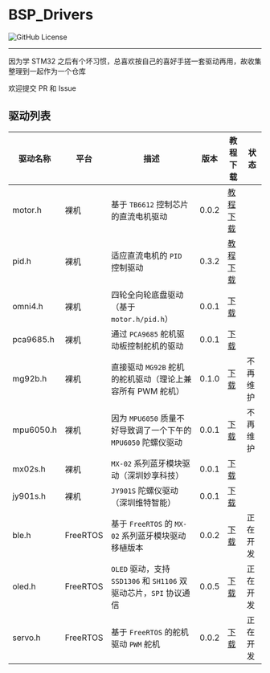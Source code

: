# BSP_Drivers

![GitHub License](https://img.shields.io/github/license/syhanjin/BSP_Drivers)

---

因为学 STM32 之后有个坏习惯，总喜欢按自己的喜好手搓一套驱动再用，故收集整理到一起作为一个仓库

欢迎提交 PR 和 Issue

## 驱动列表

| 驱动名称  | 平台     | 描述                                                         | 版本  | 教程下载                                                     | 状态     |
| --------- | -------- | ------------------------------------------------------------ | ----- | ------------------------------------------------------------ | -------- |
| motor.h   | 裸机     | 基于 `TB6612` 控制芯片的直流电机驱动                         | 0.0.2 | [教程](https://syhanjin.moe/20241201/ce368667e188/) [下载](https://github.com/syhanjin/BSP_Drivers/tree/master/src/BSP/bare/motor/) |          |
| pid.h     | 裸机     | 适应直流电机的 `PID` 控制驱动                                | 0.3.2 | [教程](https://syhanjin.moe/20241201/ce368667e188/) [下载](https://github.com/syhanjin/BSP_Drivers/tree/master/src/BSP/bare/pid/) |          |
| omni4.h   | 裸机     | 四轮全向轮底盘驱动（基于 `motor.h/pid.h`）                   | 0.0.1 | [下载](https://github.com/syhanjin/BSP_Drivers/tree/master/src/BSP/bare/omni4/) |          |
| pca9685.h | 裸机     | 通过 `PCA9685` 舵机驱动板控制舵机的驱动                      | 0.0.1 | [下载](https://github.com/syhanjin/BSP_Drivers/tree/master/src/BSP/bare/pca9685/) |          |
| mg92b.h   | 裸机     | 直接驱动 `MG92B` 舵机的舵机驱动（理论上兼容所有 PWM 舵机）   | 0.1.0 | [下载](https://github.com/syhanjin/BSP_Drivers/tree/master/src/BSP/bare/mg92b/) | 不再维护 |
| mpu6050.h | 裸机     | 因为 `MPU6050` 质量不好导致调了一个下午的 `MPU6050` 陀螺仪驱动 | 0.0.1 | [下载](https://github.com/syhanjin/BSP_Drivers/tree/master/src/BSP/bare/mpu6050/) | 不再维护 |
| mx02s.h   | 裸机     | `MX-02` 系列蓝牙模块驱动（深圳妙享科技）                     | 0.0.1 | [下载](https://github.com/syhanjin/BSP_Drivers/tree/master/src/BSP/bare/mx02s/) |          |
| jy901s.h  | 裸机     | `JY901S` 陀螺仪驱动（深圳维特智能）                          | 0.0.1 | [下载](https://github.com/syhanjin/BSP_Drivers/tree/master/src/BSP/bare/jy901s/) |          |
| ble.h     | FreeRTOS | 基于 `FreeRTOS` 的 `MX-02` 系列蓝牙模块驱动移植版本          | 0.0.2 | [下载](https://github.com/syhanjin/BSP_Drivers/tree/master/src/BSP/freertos/ble/) | 正在开发 |
| oled.h    | FreeRTOS | `OLED` 驱动，支持 `SSD1306` 和 `SH1106` 双驱动芯片，`SPI` 协议通信 | 0.0.5 | [下载](https://github.com/syhanjin/BSP_Drivers/tree/master/src/BSP/freertos/oled/) | 正在开发 |
| servo.h   | FreeRTOS | 基于 `FreeRTOS` 的舵机驱动 `PWM` 舵机                        | 0.0.2 | [下载](https://github.com/syhanjin/BSP_Drivers/tree/master/src/BSP/freertos/servo/) | 正在开发 |

